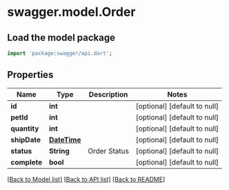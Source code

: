 # swagger.model.Order

## Load the model package
```dart
import 'package:swagger/api.dart';
```

## Properties
Name | Type | Description | Notes
------------ | ------------- | ------------- | -------------
**id** | **int** |  | [optional] [default to null]
**petId** | **int** |  | [optional] [default to null]
**quantity** | **int** |  | [optional] [default to null]
**shipDate** | [**DateTime**](DateTime.md) |  | [optional] [default to null]
**status** | **String** | Order Status | [optional] [default to null]
**complete** | **bool** |  | [optional] [default to null]

[[Back to Model list]](../README.md#documentation-for-models) [[Back to API list]](../README.md#documentation-for-api-endpoints) [[Back to README]](../README.md)

